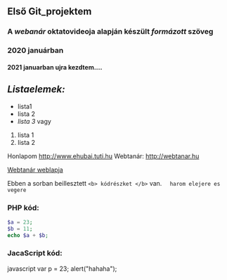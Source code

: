 ## Első Git_projektem

### A *webanár* oktatovideoja  alapján készült _formázott_ szöveg
### 2020 januárban
#### 2021 januarban **ujra kezdtem....**

## *Listaelemek:*
- lista1
- lista 2
- *lista 3*
          vagy        
 1. lista 1
 2. lista 2

Honlapom  http://www.ehubai.tuti.hu
Webtanár: http://webtanar.hu

[Webtanár weblapja](http://webtanar.hu)



Ebben a sorban beillesztett `<b> kódrészket </b>` van.
```   harom elejere es vegere  ```

### PHP kód:
```php
$a = 23;
$b = 11;
echo $a + $b;
```

### JacaScript kód:
javascript
var p = 23;
alert("hahaha");



